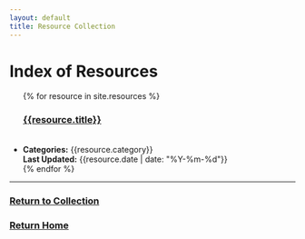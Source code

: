 ```yaml
---
layout: default
title: Resource Collection
---
```


<body>
  <h1>Index of Resources</h1>
  
  <ul>
    {% for resource in site.resources %}
    <a href="{{ site.baseurl | escape }}{{resource.url}}"><h3>{{resource.title}}</h3></a><br>
    <li>
      <b>Categories:</b> {{resource.category}}<br>
      <b>Last Updated:</b> {{resource.date | date: "%Y-%m-%d"}}
    </li>
    {% endfor %}
  </ul>
</body>

***
### [Return to Collection](https://bafflerbach.github.io/DSM-CORE/resource-collection)
### [Return Home](https://bafflerbach.github.io/DSM-CORE)
